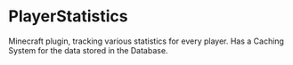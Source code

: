 # PlayerStatistics
Minecraft plugin, tracking various statistics for every player. Has a Caching System for the data stored in the Database.
